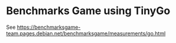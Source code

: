 # Benchmarks Game using TinyGo

See https://benchmarksgame-team.pages.debian.net/benchmarksgame/measurements/go.html


